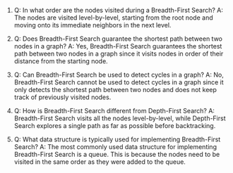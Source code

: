 1. Q: In what order are the nodes visited during a Breadth-First Search?
   A: The nodes are visited level-by-level, starting from the root node and moving onto its immediate neighbors in the next level.

2. Q: Does Breadth-First Search guarantee the shortest path between two nodes in a graph?
   A: Yes, Breadth-First Search guarantees the shortest path between two nodes in a graph since it visits nodes in order of their distance from the starting node.

3. Q: Can Breadth-First Search be used to detect cycles in a graph?
   A: No, Breadth-First Search cannot be used to detect cycles in a graph since it only detects the shortest path between two nodes and does not keep track of previously visited nodes.

4. Q: How is Breadth-First Search different from Depth-First Search?
   A: Breadth-First Search visits all the nodes level-by-level, while Depth-First Search explores a single path as far as possible before backtracking.

5. Q: What data structure is typically used for implementing Breadth-First Search?
   A: The most commonly used data structure for implementing Breadth-First Search is a queue. This is because the nodes need to be visited in the same order as they were added to the queue.